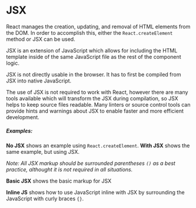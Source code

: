# JSX

React manages the creation, updating, and removal of HTML elements from the DOM. In order to accomplish this, either the `React.createElement` method or JSX can be used. 

JSX is an extension of JavaScript which allows for including the HTML template inside of the same JavaScript file as the rest of the component logic.

JSX is not directly usable in the browser. It has to first be compiled from JSX into native JavaScript.

The use of JSX is not required to work with React, however there are many tools available which will transform the JSX during compilation, so JSX helps to keep source files readable. Many linters or source control tools can provide hints and warnings about JSX to enable faster and more efficient development.

##### __Examples__:

__No JSX__ shows an example using `React.createElement`. __With JSX__ shows the same example, but using JSX.

_Note: All JSX markup should be surrounded parentheses `()` as a best practice, althought it is not required in all situations._

__Basic JSX__ shows the basic markup for JSX

__Inline JS__ shows how to use JavaScript inline with JSX by surrounding the JavaScript with curly braces `{}`.

